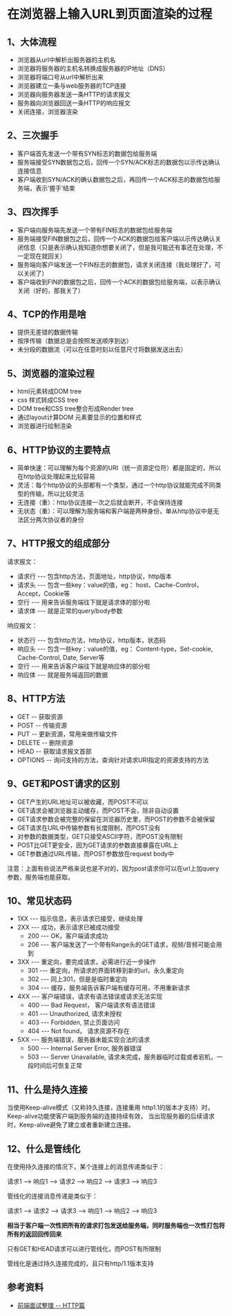 # 在浏览器上输入URL到页面渲染的过程

## 1、大体流程

- 浏览器从url中解析出服务器的主机名
- 浏览器将服务器的主机名转换成服务器的IP地址（DNS）
- 浏览器将端口号从url中解析出来
- 浏览器建立一条与web服务器的TCP连接
- 浏览器向服务器发送一条HTTP的请求报文
- 服务器向浏览器回送一条HTTP的响应报文
- 关闭连接，浏览器渲染

## 2、三次握手

- 客户端首先发送一个带有SYN标志的数据包给服务端
- 服务端接受SYN数据包之后，回传一个SYN/ACK标志的数据包以示传达确认连接信息
- 客户端收到SYN/ACK的确认数据包之后，再回传一个ACK标志的数据包给服务端，表示‘握手’结束

## 3、四次挥手

- 客户端向服务端先发送一个带有FIN标志的数据包给服务端
- 服务端接受FIN数据包之后，回传一个ACK的数据包给客户端以示传达确认关闭信息（只是表示确认我知道你想要关闭了，但是我可能还有事还在处理，不一定现在就回关）
- 服务端向客户端发送一个FIN标志的数据包，请求关闭连接（我处理好了，可以关闭了）
- 客户端收到FIN的数据包之后，回传一个ACK的数据包给服务端，以表示确认关闭（好的，那我关了）

## 4、TCP的作用是啥

- 提供无差错的数据传输
- 按序传输（数据总是会按照发送顺序到达）
- 未分段的数据流（可以在任意时刻以任意尺寸将数据发送出去）

## 5、浏览器的渲染过程

- html元素转成DOM tree
- css 样式转成CSS tree
- DOM tree和CSS tree整合形成Render tree
- 通过layout计算DOM 元素要显示的位置和样式
- 浏览器进行绘制渲染

## 6、HTTP协议的主要特点

- 简单快速：可以理解为每个资源的URI（统一资源定位符）都是固定的，所以在http协议处理起来比较容易
- 灵活：每个http协议的头部都有一个类型，通过一个http协议就能完成不同类型的传输，所以比较灵活
- 无连接（重）：http协议连接一次之后就会断开，不会保持连接
- 无状态（重）：可以理解为服务端和客户端是两种身份，单从http协议中是无法区分两次协议者的身份

## 7、HTTP报文的组成部分

请求报文：
- 请求行 --- 包含http方法，页面地址，http协议，http版本
- 请求头 --- 包含一些key：value的值，eg： host、Cache-Control，Accept，Cookie等
- 空行 --- 用来告诉服务端往下就是请求体的部分啦
- 请求体 --- 就是正常的query/body参数

响应报文：
- 状态行 --- 包含http方法，http协议，http版本，状态码
- 响应头 --- 包含一些key：value的值，eg： Content-type，Set-cookie, Cache-Control, Date, Server等
- 空行 --- 用来告诉客户端往下就是响应体的部分啦
- 响应体 --- 就是服务端返回的数据

## 8、HTTP方法

- GET -- 获取资源
- POST -- 传输资源
- PUT -- 更新资源，常用来做传输文件
- DELETE -- 删除资源
- HEAD -- 获取请求报文首部
- OPTIONS -- 询问支持的方法，查询针对请求URI指定的资源支持的方法

## 9、GET和POST请求的区别

- GET产生的URL地址可以被收藏，而POST不可以
- GET请求会被浏览器主动缓存，而POST不会，除非自动设置
- GET请求参数会被完整的保留在浏览器历史里，而POST的参数不会被保留
- GET请求在URL中传输参数有长度限制，而POST没有
- 对参数的数据类型，GET只接受ASCII字符，而POST没有限制
- POST比GET更安全，因为GET请求的参数直接暴露在URL上
- GET参数通过URL传输，而POST参数放在request body中

注意：上面有些说法严格来说也是不对的，因为post请求你可以在url上加query参数，服务端也能获取。

## 10、常见状态码
- 1XX --- 指示信息，表示请求已接受，继续处理
- 2XX --- 成功，表示请求已被成功接受
    - 200 --- OK，客户端请求成功
    - 206 --- 客户端发送了一个带有Range头的GET请求，视频/音频可能会用到
- 3XX --- 重定向，要完成请求，必需进行近一步操作
    - 301 --- 重定向，所请求的界面转移到新的url，永久重定向
    - 302 --- 同上301，但是是临时重定向
    - 304 --- 缓存，服务端告诉客户端有缓存可用，不用重新请求
- 4XX --- 客户端错误，请求有语法错误或请求无法实现
    - 400 --- Bad Request， 客户端请求有语法错误
    - 401 --- Unauthorized, 请求未授权
    - 403 --- Forbidden, 禁止页面访问
    - 404 --- Not found， 请求资源不存在
- 5XX --- 服务端错误，服务器未能实现合法的请求
    - 500 --- Internal Server Error, 服务器错误
    - 503 --- Server Unavailable, 请求未完成，服务器临时过载或者宕机，一段时间后可恢复正常

## 11、什么是持久连接

当使用Keep-alive模式（又称持久连接，连接重用 http1.1的版本才支持）时，
Keep-alive功能使客户端到服务端的连接持续有效，
当出现服务器的后续请求时，Keep-alive避免了建立或者重新建立连接。

## 12、什么是管线化

在使用持久连接的情况下，某个连接上的消息传递类似于：

请求1 --> 响应1 --> 请求2 --> 响应2 --> 请求3 --> 响应3

管线化的连接消息传递是类似于：

请求1 --> 请求2 --> 请求3 --> 响应1 --> 响应2 --> 响应3

**相当于客户端一次性把所有的请求打包发送给服务端，同时服务端也一次性打包将所有的返回回传回来**

只有GET和HEAD请求可以进行管线化，而POST有所限制

管线化是通过持久连接完成的，且只有http/1.1版本支持

## 参考资料

- [前端面试整理 -- HTTP篇](https://zhuanlan.zhihu.com/p/83624993)
